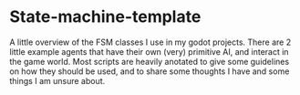 # State-machine-template

A little overview of the FSM classes I use in my godot projects.
There are 2 little example agents that have their own (very) primitive AI, and interact in the game world.
Most scripts are heavily anotated to give some guidelines on how they should be used, and to share some thoughts I have and some things I am unsure about.